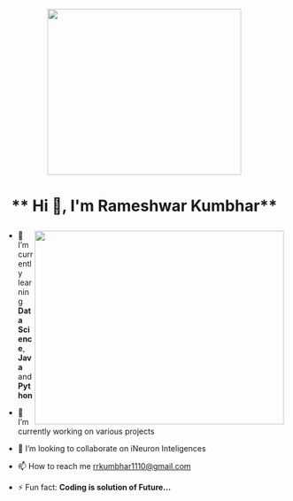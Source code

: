 <!-- ![profile](https://github.com/RameshwarKumbhar/Rameshwarkumbhar/assets/97970935/c5b590c2-0ef4-43b5-b031-96a5eb814e8c)    -->

<p align="center">
  <img  width="350" height="300" src="https://media.licdn.com/dms/image/D5612AQFJMQxvDrFDHg/article-cover_image-shrink_600_2000/0/1682716591910?e=2147483647&v=beta&t=USY1RnzfbDInHfec9aTM4KMjWPfhGw2jd156sv3Gno0">
</p>

#                                      <p align="center">      **  Hi 👋, I'm Rameshwar Kumbhar**   </p>

<!--
**RameshwarKumbhar/Rameshwarkumbhar** is a ✨ _special_ ✨ repository because its `README.md` (this file) appears on your GitHub profile.

Here are some ideas to get you started:
- 💬 Ask me about ...
 - 😄 Pronouns: ...
- 🤔 I’m looking for help with ...
-->

  <img align="right" width="450" height="350" src="https://media.tenor.com/BqbIhT4Mb7cAAAAd/programmer-rounded-edges.gif" >

- 🌱 I’m currently learning **Data Science**, **Java** and **Python**
  
- 🔭 I’m currently working on various projects
  
- 👯 I’m looking to collaborate on iNeuron Inteligences
  
- 📫 How to reach me rrkumbhar1110@gmail.com
  
- ⚡ Fun fact: **Coding is solution of Future...**


